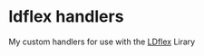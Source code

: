 # ldflex handlers
My custom handlers for use with the [LDflex](https://github.com/ldflex/ldflex) Lirary
